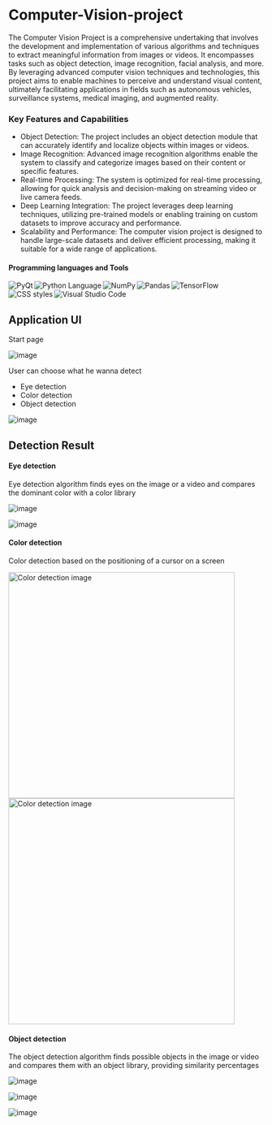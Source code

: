 # Computer-Vision-project
<p>The Computer Vision Project is a comprehensive undertaking that involves the development and implementation of various algorithms and techniques to extract meaningful information from images or videos. It encompasses tasks such as object detection, image recognition, facial analysis, and more. By leveraging advanced computer vision techniques and technologies, this project aims to enable machines to perceive and understand visual content, ultimately facilitating applications in fields such as autonomous vehicles, surveillance systems, medical imaging, and augmented reality.</p>
<h3>Key Features and Capabilities</h3>
<ul>
  <li>Object Detection: The project includes an object detection module that can accurately identify and localize objects within images or videos.</li>
  <li>Image Recognition: Advanced image recognition algorithms enable the system to classify and categorize images based on their content or specific features.</li>
  <li>Real-time Processing: The system is optimized for real-time processing, allowing for quick analysis and decision-making on streaming video or live camera feeds.</li>
  <li>Deep Learning Integration: The project leverages deep learning techniques, utilizing pre-trained models or enabling training on custom datasets to improve accuracy and performance.</li>
  <li>Scalability and Performance: The computer vision project is designed to handle large-scale datasets and deliver efficient processing, making it suitable for a wide range of applications.</li>
</ul>

<h4>Programming languages and Tools</h4>
<img align="left" alt="PyQt" src="https://img.shields.io/badge/Qt-%23217346.svg?style=for-the-badge&logo=Qt&logoColor=white"/>
<img align="left" alt="Python Language" src="https://img.shields.io/badge/python-3670A0?style=for-the-badge&logo=python&logoColor=ffdd54"/>
<img align="left" alt="NumPy" src="https://img.shields.io/badge/numpy-%23013243.svg?style=for-the-badge&logo=numpy&logoColor=white"/>
<img align="left" alt="Pandas" src="https://img.shields.io/badge/pandas-%23150458.svg?style=for-the-badge&logo=pandas&logoColor=white"/>
<img align="left" alt="TensorFlow" src="https://img.shields.io/badge/TensorFlow-%23FF6F00.svg?style=for-the-badge&logo=TensorFlow&logoColor=white"/>
<img align="left" alt="CSS styles" src="https://img.shields.io/badge/css3-%231572B6.svg?style=for-the-badge&logo=css3&logoColor=white"/>
<img align="" alt="Visual Studio Code" src="https://img.shields.io/badge/Visual%20Studio%20Code-0078d7.svg?style=for-the-badge&logo=visual-studio-code&logoColor=white"/>

## Application UI
<p>Start page</p>

![image](https://github.com/MaximSaveliev/Computer-Vision-project/assets/60519187/c09959d3-92ec-4d28-b5a2-4c4cdceb31ac)
<p>User can choose what he wanna detect</p>
<ul>
  <li>Eye detection</li>
  <li>Color detection</li>
  <li>Object detection</li>
</ul>

![image](https://github.com/MaximSaveliev/Computer-Vision-project/assets/60519187/8938d692-b8dd-45ef-8102-79de9da9aef6)

## Detection Result
<h4>Eye detection</h4>
<p>Eye detection algorithm finds eyes on the image or a video and compares the dominant color with a color library</p>

![image](https://github.com/MaximSaveliev/Computer-Vision-project/assets/60519187/7d364a73-d951-496a-a1a3-1076ba4becfd)

![image](https://github.com/MaximSaveliev/Computer-Vision-project/assets/60519187/049e6b60-0610-4609-8e6a-05982f7f892e)


<h4>Color detection</h4>
<p>Color detection based on the positioning of a cursor on a screen</p>

<img alt="Color detection image" align="left" width="445px" src="https://github.com/MaximSaveliev/Computer-Vision-project/assets/60519187/9f85fc85-749c-4544-8fba-c4ffbbea7200"/>
<img alt="Color detection image" width="445px" src="https://github.com/MaximSaveliev/Computer-Vision-project/assets/60519187/75ca0842-d556-4a53-9f81-2734eb3a14c5"/>

<h4>Object detection</h4>
<p>The object detection algorithm finds possible objects in the image or video and compares them with an object library, providing similarity percentages</p>

![image](https://github.com/MaximSaveliev/Computer-Vision-project/assets/60519187/634ee46a-3dfa-4f61-81cf-7308ce6ff356)

![image](https://github.com/MaximSaveliev/Computer-Vision-project/assets/60519187/5d8609fc-d9c5-424f-aa14-31239c0df5a6)

![image](https://github.com/MaximSaveliev/Computer-Vision-project/assets/60519187/c952bd7d-46b0-482e-9a51-8a4891da8781)

